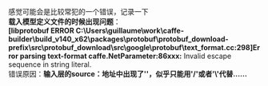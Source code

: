 感觉可能会是比较常犯的一个错误，记录一下<br />
**载入模型定义文件的时候出现问题**：<br />
**[libprotobuf ERROR C:\Users\guillaume\work\caffe-builder\build_v140_x62\packages\protobuf\protobuf_download-prefix\src\protobuf_download\src\google\protobuf\text_format.cc:298]Error parsing text-format caffe.NetParameter:86xxx:**
Invalid escape sequence in string literal.<br />
错误原因：**输入层的source：地址中出现了'\'，似乎只能用'/'或者'\\'代替……**
